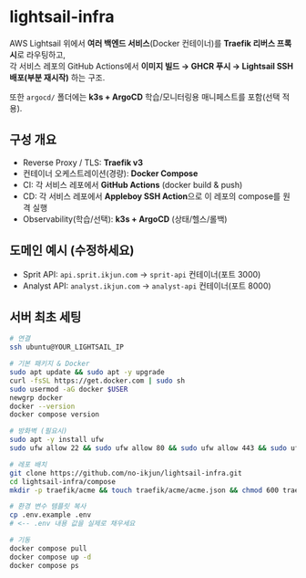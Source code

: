 # lightsail-infra

AWS Lightsail 위에서 **여러 백엔드 서비스**(Docker 컨테이너)를 **Traefik 리버스 프록시**로 라우팅하고,  
각 서비스 레포의 GitHub Actions에서 **이미지 빌드 → GHCR 푸시 → Lightsail SSH 배포(부분 재시작)** 하는 구조.

또한 `argocd/` 폴더에는 **k3s + ArgoCD** 학습/모니터링용 매니페스트를 포함(선택 적용).

## 구성 개요

- Reverse Proxy / TLS: **Traefik v3**
- 컨테이너 오케스트레이션(경량): **Docker Compose**
- CI: 각 서비스 레포에서 **GitHub Actions** (docker build & push)
- CD: 각 서비스 레포에서 **Appleboy SSH Action**으로 이 레포의 compose를 원격 실행
- Observability(학습/선택): **k3s + ArgoCD** (상태/헬스/롤백)

## 도메인 예시 (수정하세요)

- Sprit API: `api.sprit.ikjun.com` → `sprit-api` 컨테이너(포트 3000)
- Analyst API: `analyst.ikjun.com` → `analyst-api` 컨테이너(포트 8000)

## 서버 최초 세팅

```bash
# 연결
ssh ubuntu@YOUR_LIGHTSAIL_IP

# 기본 패키지 & Docker
sudo apt update && sudo apt -y upgrade
curl -fsSL https://get.docker.com | sudo sh
sudo usermod -aG docker $USER
newgrp docker
docker --version
docker compose version

# 방화벽 (필요시)
sudo apt -y install ufw
sudo ufw allow 22 && sudo ufw allow 80 && sudo ufw allow 443 && sudo ufw enable

# 레포 배치
git clone https://github.com/no-ikjun/lightsail-infra.git
cd lightsail-infra/compose
mkdir -p traefik/acme && touch traefik/acme/acme.json && chmod 600 traefik/acme/acme.json

# 환경 변수 템플릿 복사
cp .env.example .env
# <-- .env 내용 값을 실제로 채우세요

# 기동
docker compose pull
docker compose up -d
docker compose ps
```
